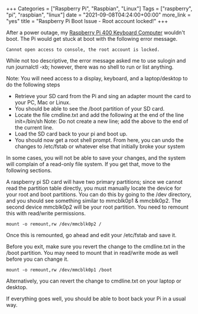 +++
Categories = ["Raspberry Pi", "Raspbian", "Linux"]
Tags = ["raspberry", "pi", "raspbian", "linux"]
date = "2021-09-08T04:24:00+00:00"
more_link = "yes"
title = "Raspberry Pi Boot Issue - Root account locked!"
+++

After a power outage, my [Raspberry Pi 400 Keyboard Computer](https://chicagodist.com/products/raspberry-pi-400?variant=32615079739471&gclid=CjwKCAjwvuGJBhB1EiwACU1AiXEUSYXNhjyvm-dqgy78kIz7TkfSkO2iPhVSAZ7CysvXoiDpFhNTGBoCiIwQAvD_BwE) wouldn't boot. The Pi would get stuck at boot with the following error message.

```
Cannot open access to console, the root account is locked.
```

<!--more-->
While not too descriptive, the error message asked me to use sulogin and run journalctl -xb; however, there was no shell to run or list anything.

Note: You will need access to a display, keyboard, and a laptop/desktop to do the following steps

- Retrieve your SD card from the Pi and sing an adapter mount the card to your PC, Mac or Linux.
- You should be able to see the /boot partition of your SD card.
- Locate the file cmdline.txt and add the following at the end of the line init=/bin/sh Note: Do not create a new line; add the above to the end of the current line.
- Load the SD card back to your pi and boot up.
- You should now get a root shell prompt. From here, you can undo the changes to /etc/fstab or whatever else that initially broke your system

In some cases, you will not be able to save your changes, and the system will complain of a read-only file system. If you get that, move to the following sections.

A raspberry pi SD card will have two primary partitions; since we cannot read the partition table directly, you must manually locate the device for your root and boot partitions. You can do this by going to the /dev directory, and you should see something similar to mmcblk0p1 & mmcblk0p2. The second device mmcblk0p2 will be your root partition. You need to remount this with read/write permissions.

```
mount -o remount,rw /dev/mmcblk0p2 /
```

Once this is remounted, go ahead and edit your /etc/fstab and save it.

Before you exit, make sure you revert the change to the cmdline.txt in the /boot partition. You may need to mount that in read/write mode as well before you can change it.

```
mount -o remount,rw /dev/mmcblk0p1 /boot
```

Alternatively, you can revert the change to cmdline.txt on your laptop or desktop.

If everything goes well, you should be able to boot back your Pi in a usual way.